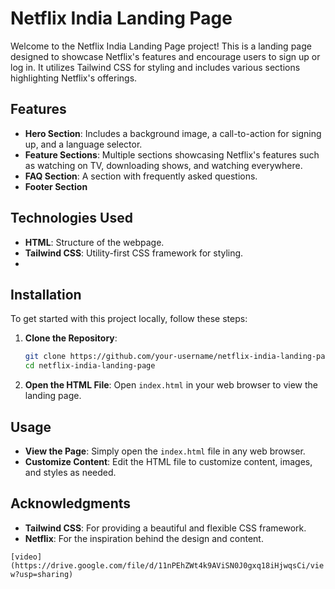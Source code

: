 # Netflix India Landing Page

Welcome to the Netflix India Landing Page project! This is a landing page designed to showcase Netflix's features and encourage users to sign up or log in. It utilizes Tailwind CSS for styling and includes various sections highlighting Netflix's offerings.

## Features

- **Hero Section**: Includes a background image, a call-to-action for signing up, and a language selector.
- **Feature Sections**: Multiple sections showcasing Netflix's features such as watching on TV, downloading shows, and watching everywhere.
- **FAQ Section**: A section with frequently asked questions.
- **Footer Section**

## Technologies Used

- **HTML**: Structure of the webpage.
- **Tailwind CSS**: Utility-first CSS framework for styling.
- 
## Installation

To get started with this project locally, follow these steps:

1. **Clone the Repository**:
   ```bash
   git clone https://github.com/your-username/netflix-india-landing-page.git
   cd netflix-india-landing-page
   ```

2. **Open the HTML File**:
   Open `index.html` in your web browser to view the landing page.

## Usage

- **View the Page**: Simply open the `index.html` file in any web browser.
- **Customize Content**: Edit the HTML file to customize content, images, and styles as needed.

## Acknowledgments

- **Tailwind CSS**: For providing a beautiful and flexible CSS framework.
- **Netflix**: For the inspiration behind the design and content.

`[video](https://drive.google.com/file/d/11nPEhZWt4k9AViSN0J0gxq18iHjwqsCi/view?usp=sharing)`
